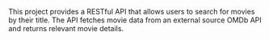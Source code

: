 This project provides a RESTful API that allows users to search for movies by their title. The API fetches movie data from an external source OMDb API and returns relevant movie details.
